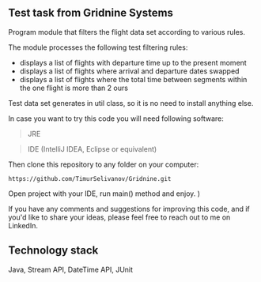 ## Test task from Gridnine Systems

Program module that filters the flight data set according to various rules.

The module processes the following  test filtering rules:
- displays a list of flights with departure time up to the present moment
- displays a list of flights where arrival and departure dates swapped
- displays a list of  flights where the total time between segments within the one flight is more than 2 ours

Test data set generates in util class, so it is no need to install anything else.

In case you want to try this code you will need following software:
> JRE

> IDE (IntelliJ IDEA, Eclipse or equivalent)

Then clone this repository to any folder on your computer:
```
https://github.com/TimurSelivanov/Gridnine.git
```

Open project with your IDE, run main() method and enjoy. )

If you have any comments and suggestions for improving this code, and if you'd like to share your ideas, please feel free to reach out to me on LinkedIn.

## Technology stack
Java, Stream API, DateTime API, JUnit
